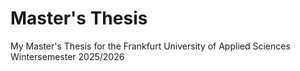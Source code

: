 # Master's Thesis
My Master's Thesis for the Frankfurt University of Applied Sciences Wintersemester 2025/2026

